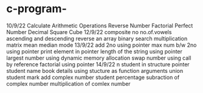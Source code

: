 # c-program- 
10/9/22
Calculate Arithmetic Operations 
Reverse Number 
Factorial
Perfect Number
Decimal Square Cube
12/9/22
composite no
no.of.vowels
ascending and descending
reverse an array
binary search
multiplication matrix
mean median mode
13/9/22
add 2no using pointer
max num b/w 2no using pointer
print element in pointer
length of the string using pointer
largest number using dynamic memory allocation
swap number using call by reference
factorial using pointer
14/9/22
n student in structure
pointer student name
book details using stucture as function arguments
union student mark
add complex number
student percentage
subraction of complex number
multiplication of comlex number
